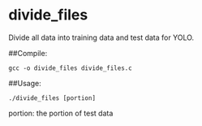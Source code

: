 # divide_files
Divide all data into training data and test data for YOLO.

##Compile:  
```
gcc -o divide_files divide_files.c    
```

##Usage:
```
./divide_files [portion]
```
portion: the portion of test data
